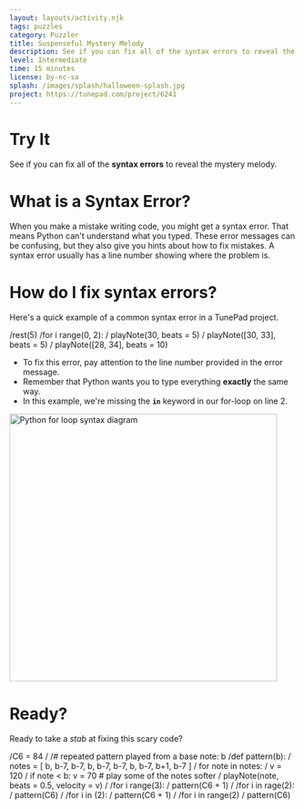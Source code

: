 ```yaml
---
layout: layouts/activity.njk
tags: puzzles
category: Puzzler
title: Suspenseful Mystery Melody
description: See if you can fix all of the syntax errors to reveal the mystery melody!
level: Intermediate
time: 15 minutes
license: by-nc-sa
splash: /images/splash/halloween-splash.jpg
project: https://tunepad.com/project/6241
---
```

# Try It
See if you can fix all of the **syntax errors** to reveal the mystery melody. 


# What is a Syntax Error?
When you make a mistake writing code, you might get a syntax error. That means Python can't understand what you typed.
These error messages can be confusing, but they also give you hints about how to fix mistakes. 
A syntax error usually has a line number showing where the problem is.

# How do I fix syntax errors?
Here's a quick example of a common syntax error in a TunePad project.  

<tunepad-project name="Suspenseful Mystery Melody" tempo="137" time="5/4" key="B minor" voices="/sounds/voices2">
<tunepad-cell-list>
<tunepad-cell patch="grand-piano" name="Harmony" uuid="cell2" timeline="hidden" theme="light" class="tutorial" autocompile="false" show-instrument="false">
/rest(5)
/for i range(0, 2):
/    playNote(30, beats = 5)
/    playNote([30, 33], beats = 5)
/    playNote([28, 34], beats = 10)
</tunepad-cell>

* To fix this error, pay attention to the line number provided in the error message. 
* Remember that Python wants you to type everything **exactly** the same way.  
* In this example, we're missing the **`in`** keyword in our for-loop on line 2.

<img src="/images/Figure2.12.png" width="470px" alt="Python for loop syntax diagram">

# Ready?
Ready to take a *stab* at fixing this scary code?

<tunepad-cell patch="grand-piano" name="Melody" uuid="cell1" timeline="hidden" theme="light" class="tutorial" autocompile="true" show-instrument="false">
/C6 = 84
/
/# repeated pattern played from a base note: b
/def pattern(b):
/    notes = [ b, b-7, b-7, b, b-7, b-7, b, b-7, b+1, b-7 ]
/    for note in notes:
/        v = 120
/        if note < b: v = 70   # play some of the notes softer
/        playNote(note, beats = 0.5, velocity = v)
/
/for i range(3):
/    pattern(C6 + 1)
/    
/for i in rage(2):
/    pattern(C6)
/    
/for i in (2):
/    pattern(C6 + 1)
/
/for i in range(2)
/    pattern(C6)
</tunepad-cell>

</tunepad-cell-list>
</tunepad-project>
